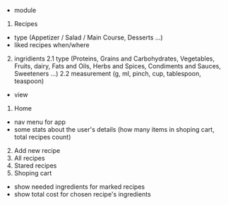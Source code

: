 * module

1. Recipes
* type (Appetizer / Salad / Main Course, Desserts ...)
* liked recipes
when/where
2. ingridients
2.1 type (Proteins, Grains and Carbohydrates, Vegetables, Fruits, dairy, Fats and Oils, Herbs and Spices, Condiments and Sauces, Sweeteners ...)
2.2 measurement (g, ml, pinch, cup, tablespoon, teaspoon)

* view

1. Home
* nav menu for app
* some stats about the user's details (how many items in shoping cart, total recipes count)
2. Add new recipe
3. All recipes
4. Stared recipes
5. Shoping cart
* show needed ingredients for marked recipes
* show total cost for chosen recipe's ingredients

